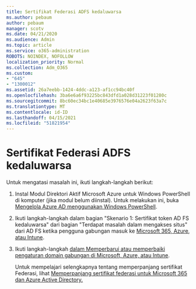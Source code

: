 ```yaml
---
title: Sertifikat Federasi ADFS kedaluwarsa
ms.author: pebaum
author: pebaum
manager: scotv
ms.date: 04/21/2020
ms.audience: Admin
ms.topic: article
ms.service: o365-administration
ROBOTS: NOINDEX, NOFOLLOW
localization_priority: Normal
ms.collection: Adm_O365
ms.custom:
- "645"
- "1300012"
ms.assetid: 26a7eebb-1424-4ddc-a123-af1cc94bc40f
ms.openlocfilehash: 3ba6e6a6f93225bc843dfd1a028d31223f01280c
ms.sourcegitcommit: 8bc60ec34bc1e40685e3976576e04a2623f63a7c
ms.translationtype: MT
ms.contentlocale: id-ID
ms.lasthandoff: 04/15/2021
ms.locfileid: "51821954"
---
```

# <a name="adfs-federation-certificate-expiring"></a>Sertifikat Federasi ADFS kedaluwarsa

Untuk mengatasi masalah ini, ikuti langkah-langkah berikut:
  
1. Instal Modul Direktori Aktif Microsoft Azure untuk Windows PowerShell di komputer (jika modul belum diinstal). Untuk melakukan ini, buka [Mengelola Azure AD menggunakan Windows PowerShell](https://aka.ms/aadposh).

2. Ikuti langkah-langkah dalam bagian "Skenario 1: Sertifikat token AD FS kedaluwarsa" dari bagian "Terdapat masalah dalam mengakses situs" dari AD FS ketika pengguna gabungan masuk ke [Microsoft 365, Azure, atau Intune](https://support.microsoft.com/help/2713898/there-was-a-problem-accessing-the-site-error-from-ad-fs-when-a-federat).

3. Ikuti langkah-langkah [dalam Memperbarui atau memperbaiki pengaturan domain gabungan di Microsoft, Azure, atau Intune](https://docs.microsoft.com/office365/troubleshoot/security/update-federated-domain-office-365).

    Untuk mempelajari selengkapnya tentang memperpanjang sertifikat Federasi, lihat [Memperpanjang sertifikat federasi untuk Microsoft 365 dan Azure Active Directory.](https://docs.microsoft.com/azure/active-directory/connect/active-directory-aadconnect-o365-certs)
